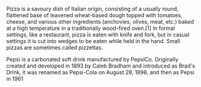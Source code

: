 Pizza is a savoury dish of Italian origin, consisting of a usually round, flattened base of leavened wheat-based dough topped with tomatoes, cheese, and various other ingredients (anchovies, olives, meat, etc.) baked at a high temperature in a traditionally wood-fired oven.[1] In formal settings, like a restaurant, pizza is eaten with knife and fork, but in casual settings it is cut into wedges to be eaten while held in the hand. Small pizzas are sometimes called pizzettas.

Pepsi is a carbonated soft drink manufactured by PepsiCo. Originally created and developed in 1893 by Caleb Bradham and introduced as Brad's Drink, it was renamed as Pepsi-Cola on August 28, 1898, and then as Pepsi in 1961
